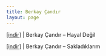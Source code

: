 ```yaml
---
title: Berkay Çandır
layout: page
---
```


<a href="https://cloud.mail.ru/public/27b69585069c/Berkay%20%C3%87and%C4%B1r%20-%20Hayal%20De%C4%9Fil%20(Beat)" target="_blank">[indir]</a> | Berkay Çandır &#8211; Hayal Değil

<a href="https://cloud.mail.ru/public/85de91326a30/Berkay%20%C3%87and%C4%B1r%20-%20Saklad%C4%B1klar%C4%B1m" target="_blank">[indir]</a> | Berkay Çandır &#8211; Sakladıklarım